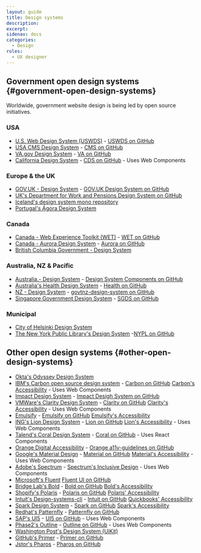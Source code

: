 ```yaml
---
layout: guide
title: Design systems
description: 
excerpt: 
sidenav: docs
categories:
  - Design
roles:
  - UX designer
---
```


## Government open design systems {#government-open-design-systems}

Worldwide, government website design is being led by open source initiatives. 

### USA
*   [U.S. Web Design System (USWDS)](https://designsystem.digital.gov/) - [USWDS on GitHub](https://github.com/uswds/uswds)
*   [USA CMS Design System](https://design.cms.gov/) - [CMS on GitHub](https://github.com/cmsgov/design-system)
*   [VA.gov Design System](https://design.va.gov) - [VA on GitHub](https://github.com/department-of-veterans-affairs/vets-design-system-documentation)
*   [California Design System](https://designsystem.webstandards.ca.gov/) - [CDS on GitHub](https://github.com/cagov/design-system) - Uses Web Components

### Europe & the UK
*   [GOV.UK - Design System](https://design-system.service.gov.uk/) - [GOV.UK Design System on GitHub](https://github.com/alphagov/govuk-design-system)
*   [UK's Department for Work and Pensions Design System on GitHub](https://github.com/dwp/design-system)
*   [Iceland's design system mono repository](https://github.com/island-is/island.is)
*   [Portugal's Ágora Design System](https://zeroheight.com/1be481dc2/p/2861fa-boas-vindas)

### Canada
*   [Canada - Web Experience Toolkit (WET)](https://wet-boew.github.io/wet-boew/index.html) - [WET on GitHub](https://github.com/wet-boew/wet-boew)
*   [Canada - Aurora Design System](https://design.gccollab.ca/) - [Aurora on GitHub](https://design.gccollab.ca/)
*   [British Columbia Government - Design System](https://github.com/bcgov/design-system)

### Australia, NZ & Pacific
*   [Australia.- Design System](https://designsystem.gov.au/) - [Design System Components on GitHub](https://github.com/govau/design-system-components/)
*   [Australia's Health Design System](https://designsystem.health.gov.au/) - [Health on GitHub](https://github.com/healthgovau/health-design-system)
*   [NZ - Design System](https://design-system-alpha.digital.govt.nz/) - [govtnz-design-system on GitHub](https://github.com/GOVTNZ/govtnz-design-system)
*   [Singapore Government Design System](https://www.designsystem.tech.gov.sg) - [SGDS on GitHub](https://github.com/govtechsg/sgds)

### Municipal
*   [City of Helsinki Design System](https://github.com/City-of-Helsinki/helsinki-design-system)
*   [The New York Public Library's Design System](https://nypl.github.io/nypl-design-system/reservoir/v1/?path=/story/welcome--page) -[NYPL on GitHub](https://github.com/NYPL/nypl-design-system)


## Other open design systems {#other-open-design-systems}

*   [Okta's Odyssey Design System](https://github.com/okta/odyssey)
*   [IBM's Carbon open source design system](https://www.carbondesignsystem.com/) - [Carbon on GitHub](https://github.com/carbon-design-system/carbon) [Carbon's Accessibility](https://www.carbondesignsystem.com/guidelines/accessibility/overview/) - Uses Web Components
*   [Impact Design System](https://demos.creative-tim.com/impact-design-system/index.html) - [Impact Desigh System on GitHub](https://github.com/creativetimofficial/impact-design-system)
*   [VMWare's Clarity Design System](https://clarity.design/) - [Clarity on GitHub](https://github.com/vmware/clarity) [Clarity's Accessibility](https://clarity.design/get-started/support/#accessibility-support) - Uses Web Components
*   [Emulsify](https://www.emulsify.info/) - [Emulsify on GitHub](https://github.com/emulsify-ds) [Emulsify's Accessibility](https://docs.emulsify.info/usage/accessibility-testing)
*   [ING's Lion Design System](https://lion-web-components.netlify.app/?path=/story/*) - [Lion on GitHub](https://github.com/ing-bank/lion) [Lion's Accessibility](https://lion-web.netlify.app/blog/ing-open-sources-lion/#accessibility) - Uses Web Components
*   [Talend's Coral Design System](https://design.talend.com/) - [Coral on GitHub](https://github.com/Talend/ui/) - Uses React Components
*   [Orange Digital Accessibility](https://a11y-guidelines.orange.com/en/) - [Orange a11y-guidelines on GitHub](https://github.com/Orange-OpenSource/a11y-guidelines)
*   [Google's Material Design](https://material.io/) - [Material on GitHub](https://github.com/material-components) [Material's Accessibility](https://material.io/design/usability/accessibility.html#understanding-accessibility) - Uses Web Components
*   [Adobe's Spectrum](https://spectrum.adobe.com/) - [Spectrum's Inclusive Design](https://spectrum.adobe.com/page/inclusive-design/) - Uses Web Components
*   [Microsoft's Fluent](https://www.microsoft.com/design/fluent/#/) [Fluent UI on GitHub](https://github.com/microsoft/fluentui)
*   [Bridge Lab's Bold](https://bold.bridge.ufsc.br/en/) - [Bold on GitHub](https://github.com/laboratoriobridge/bold) [Bold's Accessibility](https://bold.bridge.ufsc.br/en/design-guidelines/accessibility/)
*   [Shopify's Polaris](https://polaris.shopify.com/) - [Polaris on GitHub](https://github.com/topics/shopify-polaris) [Polaris' Accessibility](https://polaris.shopify.com/foundations/accessibility)
*   [Intuit's Design-systems-cli](https://intuit.github.io/design-systems-cli/) - [Intuit on GitHub](https://github.com/intuit/design-systems-cli) [Quickbooks' Accessibility](https://designsystem.quickbooks.com/bolt/accessibility/)
*   [Spark Design System](https://sparkdesignsystem.com/) - [Spark on GitHub](https://github.com/sparkdesignsystem/spark-design-system) [Spark's Accessibility](https://sparkdesignsystem.com/principles/accessibility-guidelines/#accessibility-guidelines)
*   [Redhat's Patternfly](https://www.patternfly.org/) - [Patternfly on GitHub](https://github.com/patternfly/patternfly)
*   [SAP's UI5](https://sap.github.io/ui5-webcomponents/) - [UI5 on GitHub](https://github.com/SAP/ui5-webcomponents) - Uses Web Components
*   [Phase2's Outline](https://outline.phase2tech.com/) - [Outline on GitHub](https://github.com/phase2/outline) - Uses Web Components
*   [Washington Post's Design System (UiKit)](https://build.washingtonpost.com)
*   [GitHub's Primer](https://primer.style/) - [Primer on GitHub](https://github.com/primer)
*   [Jstor's Pharos](https://pharos.jstor.org/) - [Pharos on GitHub](https://github.com/ithaka/pharos)
